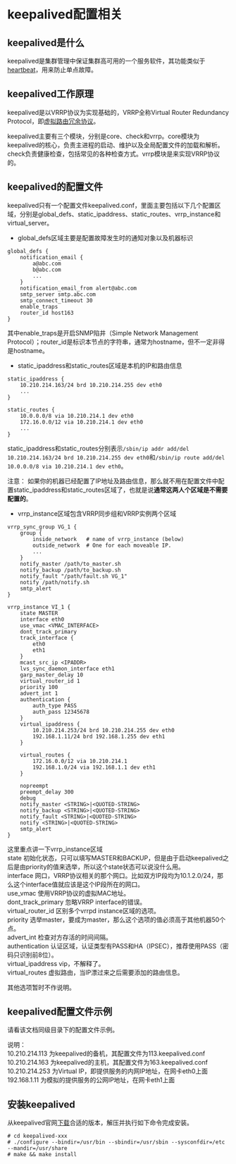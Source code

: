 # keepalived配置相关

## keepalived是什么
keepalived是集群管理中保证集群高可用的一个服务软件，其功能类似于[heartbeat][heartbeat]，用来防止单点故障。

## keepalived工作原理
keepalived是以VRRP协议为实现基础的，VRRP全称Virtual Router Redundancy Protocol，即[虚拟路由冗余协议][vrrp]。

keepalived主要有三个模块，分别是core、check和vrrp。core模块为keepalived的核心，负责主进程的启动、维护以及全局配置文件的加载和解析。check负责健康检查，包括常见的各种检查方式。vrrp模块是来实现VRRP协议的。

## keepalived的配置文件
keepalived只有一个配置文件keepalived.conf，里面主要包括以下几个配置区域，分别是global\_defs、static\_ipaddress、static\_routes、vrrp\_instance和virtual\_server。

* global\_defs区域主要是配置故障发生时的通知对象以及机器标识

```
global_defs {
    notification_email {
        a@abc.com
        b@abc.com
        ...
    }
    notification_email_from alert@abc.com
    smtp_server smtp.abc.com
    smtp_connect_timeout 30
    enable_traps
    router_id host163
}
```

其中enable\_traps是开启SNMP陷井（Simple Network Management Protocol）；router\_id是标识本节点的字符串，通常为hostname，但不一定非得是hostname。

* static\_ipaddress和static\_routes区域是本机的IP和路由信息

```
static_ipaddress {
    10.210.214.163/24 brd 10.210.214.255 dev eth0
    ...
}

static_routes {
    10.0.0.0/8 via 10.210.214.1 dev eth0
    172.16.0.0/12 via 10.210.214.1 dev eth0
    ...
}
```

static\_ipaddress和static\_routes分别表示`/sbin/ip addr add/del 10.210.214.163/24 brd 10.210.214.255 dev eth0`和`/sbin/ip route add/del 10.0.0.0/8 via 10.210.214.1 dev eth0`。

注意： 如果你的机器已经配置了IP地址及路由信息，那么就不用在配置文件中配置static\_ipaddress和static\_routes区域了，也就是说**通常这两人个区域是不需要配置的**。

* vrrp\_instance区域包含VRRP同步组和VRRP实例两个区域

```
vrrp_sync_group VG_1 {
    group {
        inside_network   # name of vrrp_instance (below)
        outside_network  # One for each moveable IP.
        ...
    }
    notify_master /path/to_master.sh
    notify_backup /path/to_backup.sh
    notify_fault "/path/fault.sh VG_1"
    notify /path/notify.sh
    smtp_alert
}

vrrp_instance VI_1 {
    state MASTER
    interface eth0
    use_vmac <VMAC_INTERFACE>
    dont_track_primary
    track_interface {
        eth0
        eth1
    }
    mcast_src_ip <IPADDR>
    lvs_sync_daemon_interface eth1
    garp_master_delay 10
    virtual_router_id 1
    priority 100
    advert_int 1
    authentication {
        auth_type PASS
        auth_pass 12345678
    }
    virtual_ipaddress {
        10.210.214.253/24 brd 10.210.214.255 dev eth0
        192.168.1.11/24 brd 192.168.1.255 dev eth1
    }

    virtual_routes {
        172.16.0.0/12 via 10.210.214.1
        192.168.1.0/24 via 192.168.1.1 dev eth1
    }

    nopreempt
    preempt_delay 300
    debug
    notify_master <STRING>|<QUOTED-STRING>
    notify_backup <STRING>|<QUOTED-STRING>
    notify_fault <STRING>|<QUOTED-STRING>
    notify <STRING>|<QUOTED-STRING>
    smtp_alert
}
```
这里重点讲一下vrrp\_instance区域  
state 初始化状态，只可以填写MASTER和BACKUP，但是由于启动keepalived之后是由priority的值来选举，所以这个state状态可以说没什么用。  
interface 网口，VRRP协议相关的那个网口。比如双方IP段均为10.1.2.0/24，那么这个interface值就应该是这个IP段所在的网口。  
use\_vmac 使用VRRP协议的虚拟MAC地址。  
dont\_track\_primary 忽略VRRP interface的错误。  
virtual\_router\_id 区别多个vrrpd instance区域的选项。  
priority 选举master，要成为master，那么这个选项的值必须高于其他机器50个点。  
advert\_int 检查对方存活的时间间隔。  
authentication 认证区域，认证类型有PASS和HA（IPSEC），推荐使用PASS（密码只识别前8位）。  
virtual\_ipaddress vip，不解释了。  
virtual\_routes 虚拟路由，当IP漂过来之后需要添加的路由信息。

其他选项暂时不作说明。

## keepalived配置文件示例
请看该文档同级目录下的配置文件示例。

说明：  
10.210.214.113 为keepalived的备机，其配置文件为113.keepalived.conf  
10.210.214.163 为keepalived的主机，其配置文件为163.keepalived.conf  
10.210.214.253 为Virtual IP，即提供服务的内网IP地址，在网卡eth0上面  
192.168.1.11 为模拟的提供服务的公网IP地址，在网卡eth1上面

## 安装keepalived
从keepalived官网[下载][keepalived]合适的版本，解压并执行如下命令完成安装。

```
# cd keepalived-xxx
# ./configure --bindir=/usr/bin --sbindir=/usr/sbin --sysconfdir=/etc --mandir=/usr/share
# make && make install
```

[vrrp]: http://en.wikipedia.org/wiki/VRRP
[heartbeat]: https://github.com/chenzhiwei/linux/tree/master/heartbeat
[keepalived]: http://www.keepalived.org/download.html
